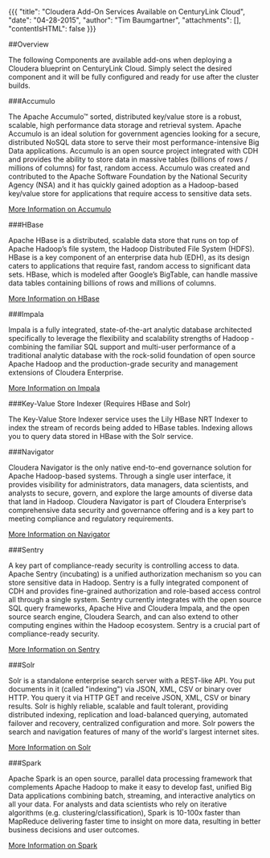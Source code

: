 {{{
  "title": "Cloudera Add-On Services Available on CenturyLink Cloud",
  "date": "04-28-2015",
  "author": "Tim Baumgartner",
  "attachments": [],
  "contentIsHTML": false
}}}

##Overview

The following Components are available add-ons when deploying a Cloudera blueprint on CenturyLink Cloud. Simply select the desired component and it will be fully configured and ready for use after the cluster builds.

###Accumulo

The Apache Accumulo™ sorted, distributed key/value store is a robust, scalable, high performance data storage and retrieval system. Apache Accumulo is an ideal solution for government agencies looking for a secure, distributed NoSQL data store to serve their most performance-intensive Big Data applications. Accumulo is an open source project integrated with CDH and provides the ability to store data in massive tables (billions of rows / millions of columns) for fast, random access. Accumulo was created and contributed to the Apache Software Foundation by the National Security Agency (NSA) and it has quickly gained adoption as a Hadoop-based key/value store for applications that require access to sensitive data sets.

[More Information on Accumulo](http://www.cloudera.com/content/cloudera/en/products-and-services/cdh/accumulo.html)

###HBase

Apache HBase is a distributed, scalable data store that runs on top of Apache Hadoop’s file system, the Hadoop Distributed File System (HDFS). HBase is a key component of an enterprise data hub (EDH), as its design caters to applications that require fast, random access to significant data sets. HBase, which is modeled after Google’s BigTable, can handle massive data tables containing billions of rows and millions of columns.

[More Information on HBase](http://www.cloudera.com/content/cloudera/en/products-and-services/cdh/hbase.html)

###Impala

Impala is a fully integrated, state-of-the-art analytic database architected specifically to leverage the flexibility and scalability strengths of Hadoop - combining the familiar SQL support and multi-user performance of a traditional analytic database with the rock-solid foundation of open source Apache Hadoop and the production-grade security and management extensions of Cloudera Enterprise.

[More Information on Impala](http://www.cloudera.com/content/cloudera/en/products-and-services/cdh/impala.html)

###Key-Value Store Indexer (Requires HBase and Solr)

The Key-Value Store Indexer service uses the Lily HBase NRT Indexer to index the stream of records being added to HBase tables. Indexing allows you to query data stored in HBase with the Solr service.

###Navigator

Cloudera Navigator is the only native end-to-end governance solution for Apache Hadoop-based systems. Through a single user interface, it provides visibility for administrators, data managers, data scientists, and analysts to secure, govern, and explore the large amounts of diverse data that land in Hadoop. Cloudera Navigator is part of Cloudera Enterprise’s comprehensive data security and governance offering and is a key part to meeting compliance and regulatory requirements.

[More Information on Navigator](http://www.cloudera.com/content/cloudera/en/products-and-services/cloudera-enterprise/cloudera-navigator.html)

###Sentry

A key part of compliance-ready security is controlling access to data. Apache Sentry (incubating) is a unified authorization mechanism so you can store sensitive data in Hadoop. Sentry is a fully integrated component of CDH and provides fine-grained authorization and role-based access control all through a single system. Sentry currently integrates with the open source SQL query frameworks, Apache Hive and Cloudera Impala, and the open source search engine, Cloudera Search, and can also extend to other computing engines within the Hadoop ecosystem. Sentry is a crucial part of compliance-ready security.

[More Information on Sentry](http://www.cloudera.com/content/cloudera/en/products-and-services/cdh/sentry.html)

###Solr

Solr is a standalone enterprise search server with a REST-like API. You put documents in it (called "indexing") via JSON, XML, CSV or binary over HTTP. You query it via HTTP GET and receive JSON, XML, CSV or binary results. Solr is highly reliable, scalable and fault tolerant, providing distributed indexing, replication and load-balanced querying, automated failover and recovery, centralized configuration and more. Solr powers the search and navigation features of many of the world's largest internet sites.

[More Information on Solr](http://lucene.apache.org/solr)

###Spark

Apache Spark is an open source, parallel data processing framework that complements Apache Hadoop to make it easy to develop fast, unified Big Data applications combining batch, streaming, and interactive analytics on all your data. For analysts and data scientists who rely on iterative algorithms (e.g. clustering/classification), Spark is 10-100x faster than MapReduce delivering faster time to insight on more data, resulting in better business decisions and user outcomes.

[More Information on Spark](http://www.cloudera.com/content/cloudera/en/products-and-services/cdh/spark.html)
